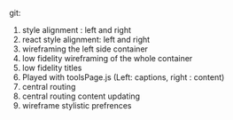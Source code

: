 git:

1. style alignment : left and right
2. react style alignment: left and right
3. wireframing the left side container
4. low fidelity wireframing of the whole container
5. low fidelity titles
6. Played with toolsPage.js (Left: captions, right : content)
7. central routing
8. central routing content updating
9. wireframe stylistic prefrences
